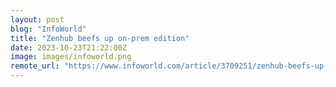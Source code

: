 ```yaml
---
layout: post
blog: "InfoWorld"
title: "Zenhub beefs up on-prem edition"
date: 2023-10-23T21:22:00Z
image: images/infoworld.png
remote_url: "https://www.infoworld.com/article/3709251/zenhub-beefs-up-on-prem-edition.html#tk.rss_applicationdevelopment"
---
```

